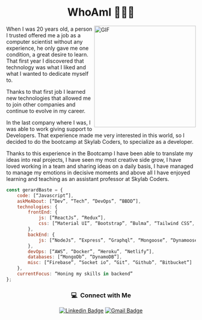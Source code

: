 <h1 align="center">WhoAmI 👨🏻‍💻</h1>
<img align="right" height="270px" alt="GIF" src="https://equilibrium.co.ke/sensitive/wp-content/uploads/2020/08/WEB-DEV.gif" />
<p>When I was 20 years old, a person I trusted offered me a job as a computer scientist without any experience, he only gave me one condition, a great desire to learn. That first year I discovered that technology was what I liked and what I wanted to dedicate myself to.</p>

Thanks to that first job I learned new technologies that allowed me to join other companies and continue to evolve in my career.

In the last company where I was, I was able to work giving support to Developers. That experience made me very interested in this world, so I decided to do the bootcamp at Skylab Coders, to specialize as a developer.

Thanks to this experience in the Bootcamp I have been able to translate my ideas into real projects, I have seen my most creative side grow, I have loved working in a team and sharing ideas on a daily basis, I have managed to manage my emotions in decisive moments and above all I have enjoyed learning and teaching as an assistant professor at Skylab Coders.

</p>


```javascript
const gerardBaste = {
    code: [“Javascript”],
    askMeAbout: [“Dev”, “Tech”, “DevOps”, “BBDD”],
    technologies: {
        frontEnd: {
            js: [“ReactJs”, “Redux”],
            css: [“Material UI”, “Bootstrap”, “Bulma”, “Tailwind CSS”, "Semantic UI"]
        },
        backEnd: {
            js: [“NodeJs”, “Express”, “Graphql”, “Mongoose”, “Dynamoose”, NextJS],
        },
        devOps: [“AWS”, “Docker”, “Heroku”, “Netlify”],
        databases: [“MongoDb”, “DynamoDB”],
        misc: [“Firebase”, “Socket io”, “Git”, “Github”, “Bitbucket”]
    },
    currentFocus: “Honing my skills in backend”
};

```
<div align="center">
<h3> 💻 &nbsp;Connect with Me </h3>

[![Linkedin Badge](https://img.shields.io/badge/-gerardbaste-blue?style=flat-square&logo=Linkedin&logoColor=white&linkhttps://www.linkedin.com/in/gerard-bast%C3%A9-f%C3%A0bregas/)](https://www.linkedin.com/in/gerard-bast%C3%A9-f%C3%A0bregas/)
[![Gmail Badge](https://img.shields.io/badge/-gbfabre@gmail.com-c14438?style=flat-square&logo=Gmail&logoColor=white&link=mailto:gbfabre@gmail.com)](mailto:gbfabre@gmail.com)
 </div>
  
  
